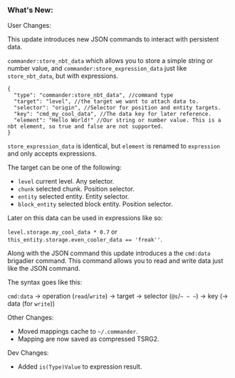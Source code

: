 ### What's New:

User Changes:

This update introduces new JSON commands to interact with persistent data.

`commander:store_nbt_data` which allows you to store a simple string or number value,
and `commander:store_expression_data` just like `store_nbt_data`, but with expressions.

```json5
{
  "type": "commander:store_nbt_data", //command type
  "target": "level", //the target we want to attach data to.
  "selector": "origin", //Selector for position and entity targets.
  "key": "cmd_my_cool_data", //The data key for later reference.
  "element": "Hello World!" //Our string or number value. This is a nbt element, so true and false are not supported.
}
```
`store_expression_data` is identical, but `element` is renamed to `expression` and only accepts expressions.

The target can be one of the following:

- `level` current level. Any selector.
- `chunk` selected chunk. Position selector.
- `entity` selected entity. Entity selector.
- `block_entity` selected block entity. Position selector.

Later on this data can be used in expressions like so:

`level.storage.my_cool_data * 0.7` or `this_entity.storage.even_cooler_data == 'freak''`.

Along with the JSON command this update introduces a the `cmd:data` brigadier command. This command allows you to read and write data just like the JSON command.

The syntax goes like this:

`cmd:data` -> operation (`read`/`write`) -> target -> selector (`@s`/`~ ~ ~`) -> key (-> data (for `write`))

Other Changes:

* Moved mappings cache to `~/.commander`.
* Mapping are now saved as compressed TSRG2.

Dev Changes:

* Added `is(Type)Value` to expression result.